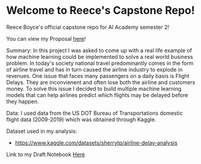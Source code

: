 # Welcome to Reece's Capstone Repo!
Reece Boyce's official capstone repo for AI Academy semester 2!

You can view my Proposal [here](https://github.com/reboyce/CapstoneFinal/blob/main/Reece_Boyce_Capstone_Project_Proposal.pdf)!

Summary:
In this project I was asked to come up with a real life example of how machine learning could be implemented to solve a real world business problem. In today's society national travel predominantly comes in the form of airline travel and has in turn caused the airline industry to explode in revenues. One issue that faces many passengers on a daily basis is Flight Delays. They are inconvienent and often lose both the airline and customers money. To solve this issue I decided to build multiple machine learning models that can help airlines predict which flights may be delayed before they happen.

Data:
I used data from the US DOT Bureau of Transportations domestic flight data (2009-2019) which was obtained through Kaggle.

Dataset used in my analysis:
* https://www.kaggle.com/datasets/sherrytp/airline-delay-analysis

Link to my Draft Notebook [Here](https://github.com/reboyce/CapstoneFinal/blob/main/Capstone-AirplaneDelayAnalysisDraft.ipynb)
